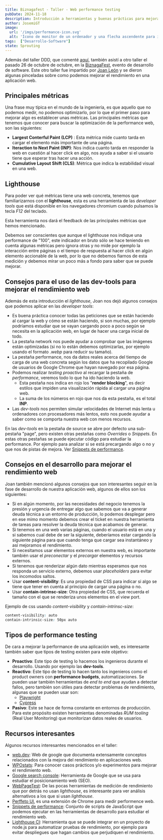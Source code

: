 ```yaml
---
title: Biznagafest - Taller - Web performance testing
pubDate: 2024-11-18
description: Introducción a herramientas y buenas prácticas para mejorar el rendimiento de una web.
author: JosemiGT
image:
  url: '/imgs/performance-icon.svg'
  alt: 'Ícono de monitor de un ordenador y una flecha ascendente para indicar performance.'
tags:  ["Desarrollo-Software"]
state: Sprouting
---
```


Además del taller DDD, que comenté [aquí](./biznagafest-taller-ddd-refactoring), también asistí a otro taller el pasado 26 de octubre de octubre, en la [BiznagaFest](https://www.biznagafest.com/), evento de desarrollo de software. Este otro taller fue impartido por [Joan León](https://bsky.app/profile/nucliweb.net) y se dieron algunas pinceladas sobre como podemos mejorar el rendimiento en una aplicación web.

## Principales métricas

Una frase muy típica en el mundo de la ingeniería, es que aquello que no podemos medir, no podemos optimizarlo, por lo que el primer paso para mejorar algo es establecer unas métricas. Las principales métricas que tenemos que conocer para buscar la optimización de la performance web, son las siguientes:

- **Largest Conterful Paint (LCP)** : Esta métrica mide cuanto tarda en cargar el elemento más importante de una página.
- **Iteraction to Next Paint (INP)**: Nos indica cuanto tarda en responder  la web en cuestión al hacer click en algo, nos ayuda a saber si el usuario tiene que esperar tras hacer una acción.
- **Cumulative Layout Shift (CLS)**: Métrica que indica la estabilidad visual en una web. 

## Lighthouse

Para poder ver qué métricas tiene una web concreta, tenemos que familiarizarnos con el **lighthouse**, esta es una herramienta de las *developer tools* que está disponible en los navegadores chromium cuando pulsamos la tecla *F12* del teclado.

Esta herramienta nos dará el feedback de las principales métricas que hemos mencionado.

Debemos ser conscientes que aunque el lighthouse nos indique una performance de "100", este indicador en bruto sólo se hace teniendo en cuenta algunas métricas pero ignora otras y no mide por ejemplo la interacción entre páginas o el tiempo de respuesta al hacer click en algún elemento accionable de la web, por lo que no debemos fiarnos de esta medición y debemos mirar un poco más a fondo para saber que se puede mejorar.

## Consejos para el uso de las dev-tools para mejorar el rendimiento web

Además de esta introducción el *lighthouse*, Joan nos dejó algunos consejos que podemos aplicar en las *developer tools*:

- Es buena práctica conocer todas las peticiones que se están haciendo al cargar la web y cómo se están haciendo, si son muchas, por ejemplo podríamos estudiar que se vayan cargando poco a poco según se necesita en la aplicación web, en lugar de hacer una carga inicial de todo.
- La pestaña network nos puede ayudar a comprobar que las imágenes están optimizadas (si no lo están debemos optimizarlas, por ejemplo usando el formato *.webp* para reducir su tamaño).
- La pestaña performance, nos da datos reales acerca del tiempo de carga de una web concreta según los datos que ha recopilado Google de usuarios de Google Chrome que hayan navegado por esa página.
- Podemos realizar *testing proactivo* al recargar la pestaña de *performance*, veremos todo lo que ha ido haciendo la web. 
  - Esta pestaña nos indica en rojo los "**render blocking**", es decir estilos que impiden una visualización rápida al cargar una página web.
  - La suma de los números en rojo que nos da esta pestaña, es el total **INP**.
- Las *dev-tools* nos permiten simular velocidades de Internet más lenta u ordenadores con procesadores más lentos, esto nos puede ayudar a saber como se comporta nuestra web con menos recursos.

En las *dev-tools* en la pestaña de source se abre por defecto  una sub-pestaña "page", pero existen otras pestañas como *Overrides* o *Snippets*. En estas otras pestañas se puede ejecutar código para estudiar la performance. Por ejemplo para analizar si se está precargando algo o no y que nos de pistas de mejora. Ver [Snippets de performance](https://webperf-snippets.nucliweb.net/).

## Consejos en el desarrollo para mejorar el rendimiento web

Joan también mencionó algunos consejos que son interesantes seguir en la fase de desarrollo de nuestra aplicación web, algunos de ellos son los siguientes:

- Si en algún momento, por las necesidades del negocio tenemos la presión y urgencia de entregar algo que sabemos que va a generar deuda técnica a un entorno de producción, lo podemos desplegar pero en ese mimo momento debemos crear el ticket en nuestra herramienta de tareas para resolver la deuda técnica que acabamos de generar.
- Si tenemos en una web varias páginas, cuando el usuario está en una y si sabemos cual debe de ser la siguiente, deberíamos estar cargando la siguiente  página para que cuando tenga que cargar sea instantáneo y así mejoramos el rendimiento.
- Si necesitamos usar elementos externos en nuestra web, es importante también usar el *preconectar* y el *precargar* elementos y recursos externos.
- Si tenemos que  renderizar algún dato mientras esperamos que nos responda un servicio externo, debemos usar *placeholders* para evitar los incomodos saltos.
- Usar **content-visibility**: Es una propiedad de CSS para indicar si algo se tiene que tener en cuenta al principio de cargar una página o no.
- Usar **contain-intrinsc-size**: Otra propiedad de CSS, que recuerda el tamaño con el que se renderiza unos elementos en el view port.

Ejemplo de css usando *content-visibility*  y *contain-intrinsc-size*:

``` css
content-visibility: auto
contain-intrinsic-size: 50px auto
```

## Tipos de performance testing

De cara a mejorar la performance de una aplicación web, es interesante también saber que tipos de testing existen para este objetivo:

- **Proactivo**: Este tipo de testing lo hacemos los ingenieros durante el desarrollo. Usando por ejemplo las **dev-tools**.
- **Reactivo**: Este tipo de testing lo hacen tanto los ingenieros como el product owners con **performance budgets**, automatizaciones. Se pueden usar también herramientas de *end to end* que ayudan a detectar fallos, pero también son útiles para detectar problemas de rendimiento, algunas que se pueden usar son: 
  - [Playwright](https://playwright.dev/)
  - [Cypress](https://www.cypress.io/)
- **Pasivo**:  Este se hace de forma constante en entornos de producción. Para este propósito existen herramientas denominadas *RUM tooling* (Real User Monitoring) que monitorizan datos reales de usuarios.

## Recursos interesantes

Algunos recursos interesantes mencionados en el taller:

- [web.dev](https://web.dev/): Web de google que documenta extensamente conceptos relacionados con la mejora del rendimiento en aplicaciones web.
- [WPOstats](https://wpostats.com/): Para conocer casos prácticos y/o experimentos para mejorar el rendimiento web.
- [Google search console](https://search.google.com/search-console/about): Herramienta de Google que se usa para estudiar el posicionamiento web (SEO).
- [WebPageTest](https://www.webpagetest.org/): De las pocas herramientas de medición de rendimiento que por detrás no usan *lighthouse*, es interesante para ver análisis alternativos a los que si usan *lighthouse*.
- [Perffeto UI](https://chromewebstore.google.com/detail/perfetto-ui/lfmkphfpdbjijhpomgecfikhfohaoine), es una extensión de Chrome para medir performence web.
-  [Snippets de performance](https://webperf-snippets.nucliweb.net/): Conjunto de scripts de JavaScript que podemos ejecutar en las herramientas de desarrollo para estudiar el rendimiento web.
- [Lighthouse CI](https://github.com/GoogleChrome/lighthouse-ci): Herramienta que se puede integrar en un proyecto de node.js para automatizar pruebas de rendimiento, por ejemplo para evitar despliegues que hagan cambios que perjudiquen el rendimiento.
